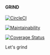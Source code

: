 #### GRIND

[![CircleCI](https://circleci.com/gh/ThaDeveloper/grind/tree/master.svg?style=svg)](https://circleci.com/gh/ThaDeveloper/grind/tree/master)

[![Maintainability](https://api.codeclimate.com/v1/badges/2a0b9974077c33c0bead/maintainability)](https://codeclimate.com/github/ThaDeveloper/grind/maintainability)

[![Coverage Status](https://coveralls.io/repos/github/ThaDeveloper/grind/badge.svg?branch=master)](https://coveralls.io/github/ThaDeveloper/grind?branch=master)

Let's grind